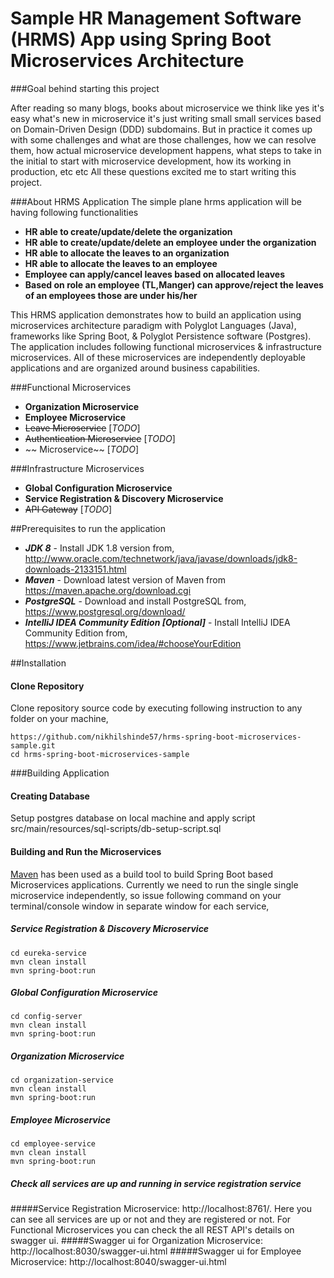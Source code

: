 # Sample HR Management Software (HRMS) App using Spring Boot Microservices Architecture

###Goal behind starting this project

After reading so many blogs, books about microservice we think like yes it's easy what's new in microservice it's just writing small small services based on Domain-Driven Design (DDD) subdomains.
But in practice it comes up with some challenges and what are those challenges, how we can resolve them, how actual microservice development happens, what steps to take in the initial to start with microservice development, how its working in production, etc etc
All these questions excited me to start writing this project.  

###About HRMS Application
The simple plane hrms application will be having following functionalities
* **HR able to create/update/delete the organization**
* **HR able to create/update/delete an employee under the organization**
* **HR able to allocate the leaves to an organization**
* **HR able to allocate the leaves to an employee**
* **Employee can apply/cancel leaves based on allocated leaves**
* **Based on role an employee (TL,Manger) can approve/reject the leaves of an employees those are under his/her**


This HRMS application demonstrates how to build an application using microservices architecture paradigm with Polyglot Languages (Java), frameworks like Spring Boot, & Polyglot Persistence software (Postgres).
The application includes following functional microservices & infrastructure microservices. All of these microservices are independently deployable applications and are organized around business capabilities.

###Functional Microservices
* **Organization Microservice**
* **Employee Microservice**
* ~~Leave Microservice~~ [_TODO_]
* ~~Authentication Microservice~~ [_TODO_]
* ~~ Microservice~~ [_TODO_]

###Infrastructure Microservices
* **Global Configuration Microservice**
* **Service Registration & Discovery Microservice**
* ~~API Gateway~~ [_TODO_]

##Prerequisites to run the application
* **_JDK 8_** - Install JDK 1.8 version from, http://www.oracle.com/technetwork/java/javase/downloads/jdk8-downloads-2133151.html
* **_Maven_** - Download latest version of Maven from https://maven.apache.org/download.cgi
* **_PostgreSQL_** - Download and install PostgreSQL from, https://www.postgresql.org/download/
* **_IntelliJ IDEA Community Edition [Optional]_** - Install IntelliJ IDEA Community Edition from, https://www.jetbrains.com/idea/#chooseYourEdition

##Installation
#### Clone Repository
Clone repository source code by executing following instruction to any folder on your machine,
```
https://github.com/nikhilshinde57/hrms-spring-boot-microservices-sample.git
cd hrms-spring-boot-microservices-sample
```

###Building Application
#### Creating Database
Setup postgres database on local machine and apply script src/main/resources/sql-scripts/db-setup-script.sql
#### Building and Run the Microservices
[Maven](http://maven.apache.org/guides/getting-started/) has been used as a build tool to build Spring Boot based Microservices applications.
Currently we need to run the single single microservice independently, so issue following command on your terminal/console window in separate window for each service,
##### Service Registration & Discovery Microservice
```
cd eureka-service
mvn clean install
mvn spring-boot:run
```
##### Global Configuration Microservice
```
cd config-server
mvn clean install
mvn spring-boot:run
```
##### Organization Microservice
```
cd organization-service
mvn clean install
mvn spring-boot:run
```
##### Employee Microservice
```
cd employee-service
mvn clean install
mvn spring-boot:run
```

##### Check all services are up and running in service registration service 
#####Service Registration Microservice: http://localhost:8761/. Here you can see all services are up or not and they are registered or not.
For Functional Microservices you can check the all REST API's details on swagger ui.
#####Swagger ui for Organization Microservice: http://localhost:8030/swagger-ui.html
#####Swagger ui for Employee Microservice: http://localhost:8040/swagger-ui.html

